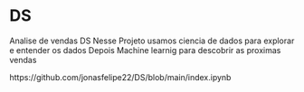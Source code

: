 # DS
Analise de vendas DS
Nesse Projeto usamos ciencia de dados para explorar e entender os dados 
Depois Machine learnig para descobrir as proximas vendas

<p>  https://github.com/jonasfelipe22/DS/blob/main/index.ipynb</p>
